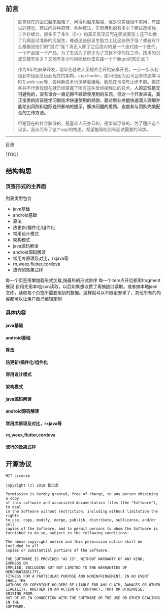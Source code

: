 ## 前言
>感觉现在的面试越来越难了，问得也越来越深，但是说实话很不实用，有应试的感觉。面试问各种原理，各种算法，实际用到的有多少？面试造核弹，工作拧螺丝。很多干了多年（5+）的真正资深反而在面试表现上还不如做了几周面试准备的应届生，难道这些应届生能力上比这些熟手强？或者有什么根据说他们的“潜力”强？真正入职了之后面对的是一个迭代接一个迭代，一个产品接一个产品，为了生活为了房子为了贷款不停的在工作，技术的沉淀又能有多少？又能有多少时间能给你去实践一个个新get的知识点？
>
>作为9年的安卓开发，刚毕业就进入正规外企开始安卓开发，一步一步从初级到中级到高级到现在的架构，app leader，期间也因为公司业务快速学习IOS,web vue等，各种新技术也保持着接触，到现在也没有止步不前。但这些并不代表我现在就已经掌握了所有这些曾经接触过的技术。**人的忘性是无可避免的，没有谁会一直记得不经常使用到的东西，但对一个开发来说，真正宝贵的应该是学习新技术快速使用的经验，面对新业务能快速深入理解并能给出风险和边际连带影响的提示，解决问题的思路、态度和与团队完美配合的工作方法。**
>
>但是现在的社会肤浅的，是喜欢人云亦云的，是崇尚浮夸的。为了适应这个现实，我从而有了这个app的构思，希望能帮助到有面试需要的同学。
***


目录

[TOC]

## 结构构思
### 页签形式的主界面
列表类型包含
* java基础
* android基础
* 算法
* 热更新/插件化/组件化
* 常用设计模式
* 架构模式
* java源码解读
* android源码解读
* 常用库原理及对比，rxjava等
* rn,weex,flutter,cordova
* 流行的效果式样

每一个页签用懒加载形式加载,按最热的形式排序
每一个item点开后都用fragment展现
自用先用本地json读取，以后如果想收费了再搞接口读取。或者搞本地json文件，读取每个页签所需要用到的数据。这样就可以不限定安卓了，其他所有的内容都可以让用户自己编辑定制

###  具体内容
#### java基础
#### android基础
#### 算法
#### 热更新/插件化/组件化
#### 常用设计模式
#### 架构模式
#### java源码解读
#### android源码解读
#### 常用库原理及对比，rxjava等
#### rn,weex,flutter,cordova
#### 流行的效果式样

## 开源协议

```
MIT License

Copyright (c) 2018 张沅龙

Permission is hereby granted, free of charge, to any person obtaining a copy
of this software and associated documentation files (the "Software"), to deal
in the Software without restriction, including without limitation the rights
to use, copy, modify, merge, publish, distribute, sublicense, and/or sell
copies of the Software, and to permit persons to whom the Software is
furnished to do so, subject to the following conditions:

The above copyright notice and this permission notice shall be included in all
copies or substantial portions of the Software.

THE SOFTWARE IS PROVIDED "AS IS", WITHOUT WARRANTY OF ANY KIND, EXPRESS OR
IMPLIED, INCLUDING BUT NOT LIMITED TO THE WARRANTIES OF MERCHANTABILITY,
FITNESS FOR A PARTICULAR PURPOSE AND NONINFRINGEMENT. IN NO EVENT SHALL THE
AUTHORS OR COPYRIGHT HOLDERS BE LIABLE FOR ANY CLAIM, DAMAGES OR OTHER
LIABILITY, WHETHER IN AN ACTION OF CONTRACT, TORT OR OTHERWISE, ARISING FROM,
OUT OF OR IN CONNECTION WITH THE SOFTWARE OR THE USE OR OTHER DEALINGS IN THE
SOFTWARE.
```

